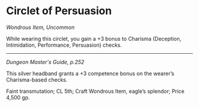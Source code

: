 # Circlet of Persuasion
*Wondrous Item, Uncommon*

While wearing this circlet, you gain a +3 bonus to Charisma (Deception, Intimidation, Performance, Persuasion) checks.




---
*Dungeon Master's Guide, p.252*

This silver headband grants a +3 competence bonus on the wearer’s Charisma-based checks.

Faint transmutation; CL 5th; Craft Wondrous Item, eagle’s splendor; Price 4,500 gp. 